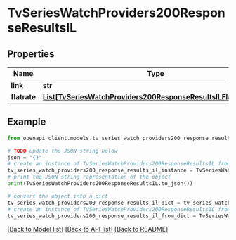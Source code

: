 # TvSeriesWatchProviders200ResponseResultsIL


## Properties

Name | Type | Description | Notes
------------ | ------------- | ------------- | -------------
**link** | **str** |  | [optional] 
**flatrate** | [**List[TvSeriesWatchProviders200ResponseResultsILFlatrateInner]**](TvSeriesWatchProviders200ResponseResultsILFlatrateInner.md) |  | [optional] 

## Example

```python
from openapi_client.models.tv_series_watch_providers200_response_results_il import TvSeriesWatchProviders200ResponseResultsIL

# TODO update the JSON string below
json = "{}"
# create an instance of TvSeriesWatchProviders200ResponseResultsIL from a JSON string
tv_series_watch_providers200_response_results_il_instance = TvSeriesWatchProviders200ResponseResultsIL.from_json(json)
# print the JSON string representation of the object
print(TvSeriesWatchProviders200ResponseResultsIL.to_json())

# convert the object into a dict
tv_series_watch_providers200_response_results_il_dict = tv_series_watch_providers200_response_results_il_instance.to_dict()
# create an instance of TvSeriesWatchProviders200ResponseResultsIL from a dict
tv_series_watch_providers200_response_results_il_from_dict = TvSeriesWatchProviders200ResponseResultsIL.from_dict(tv_series_watch_providers200_response_results_il_dict)
```
[[Back to Model list]](../README.md#documentation-for-models) [[Back to API list]](../README.md#documentation-for-api-endpoints) [[Back to README]](../README.md)


